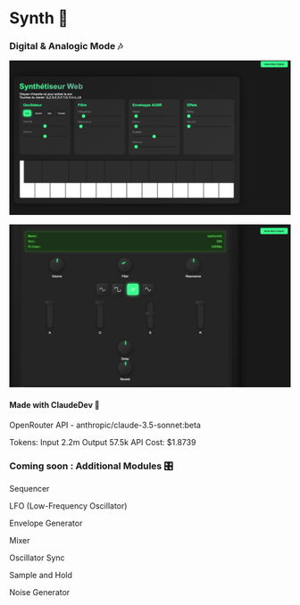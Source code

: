 # Synth 🎹

### Digital & Analogic Mode 🎶

![image](screens/digital.png)


![image](screens/analogic.png)

#### Made with ClaudeDev 🦾

OpenRouter API - anthropic/claude-3.5-sonnet:beta

Tokens: Input 2.2m Output 57.5k
API Cost: $1.8739

### Coming soon : Additional Modules 🎛️

Sequencer

LFO (Low-Frequency Oscillator)

Envelope Generator


Mixer


Oscillator Sync


Sample and Hold


Noise Generator